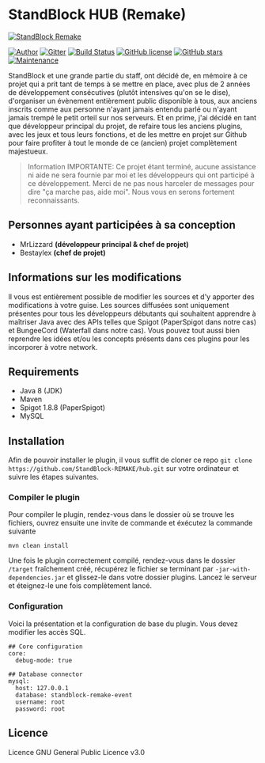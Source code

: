 # StandBlock HUB (Remake)

[![StandBlock Remake](https://i.imgur.com/Z1rT0nR.jpg)]()

[![Author](https://img.shields.io/badge/author-MrLizzard-orange.svg)](https://twitter.com/ColinetCyril)
[![Gitter](https://img.shields.io/gitter/room/nwjs/nw.js.svg)](https://gitter.im/standblock-remake-one-year-later/)
[![Build Status](https://travis-ci.org/StandBlock-REMAKE/hub.svg?branch=master)](https://travis-ci.org/StandBlock-REMAKE/hub)
[![GitHub license](https://img.shields.io/badge/license-AGPL-blue.svg)](https://raw.githubusercontent.com/StandBlock-REMAKE/hub/master/LICENSE)
[![GitHub stars](https://img.shields.io/github/stars/StandBlock-REMAKE/hub.svg)](https://github.com/StandBlock-REMAKE/hub/stargazers)
[![Maintenance](https://img.shields.io/badge/maintained-no-red.svg)]()

StandBlock et une grande partie du staff, ont décidé de, en mémoire à ce projet qui a prit tant de temps à se mettre en place, avec plus de 2 années de développement consécutives (plutôt intensives qu'on se le dise), d'organiser un évènement entièrement public disponible à tous, aux anciens inscrits comme aux personne n'ayant jamais entendu parlé ou n'ayant jamais trempé le petit orteil sur nos serveurs. Et en prime, j'ai décidé en tant que développeur principal du projet, de refaire tous les anciens plugins, avec les jeux et tous leurs fonctions, et de les mettre en projet sur Github pour faire profiter à tout le monde de ce (ancien) projet complètement majestueux.

> Information IMPORTANTE: Ce projet étant terminé, aucune assistance ni aide ne sera fournie par moi et les développeurs qui ont participé à ce développement. Merci de ne pas nous harceler de messages pour dire "ça marche pas, aide moi". Nous vous en serons fortement reconnaissants.

## Personnes ayant participées à sa conception

- MrLizzard **(développeur principal & chef de projet)**
- Bestaylex **(chef de projet)**

## Informations sur les modifications

Il vous est entièrement possible de modifier les sources et d'y apporter des modifications à votre guise. Les sources diffusées sont uniquement présentes pour tous les développeurs débutants qui souhaitent apprendre à maîtriser Java avec des APIs telles que Spigot (PaperSpigot dans notre cas) et BungeeCord (Waterfall dans notre cas). Vous pouvez tout aussi bien reprendre les idées et/ou les concepts présents dans ces plugins pour les incorporer à votre network.

## Requirements

- Java 8 (JDK)
- Maven
- Spigot 1.8.8 (PaperSpigot)
- MySQL

## Installation

Afin de pouvoir installer le plugin, il vous suffit de cloner ce repo `git clone https://github.com/StandBlock-REMAKE/hub.git` sur votre ordinateur et suivre les étapes suivantes.

### Compiler le plugin

Pour compiler le plugin, rendez-vous dans le dossier où se trouve les fichiers, ouvrez ensuite une invite de commande et éxécutez la commande suivante
```
mvn clean install
```
Une fois le plugin correctement compilé, rendez-vous dans le dossier `/target` fraîchement créé, récupérez le fichier se terminant par `-jar-with-dependencies.jar` et glissez-le dans votre dossier plugins. Lancez le serveur et éteignez-le une fois complètement lancé.

### Configuration

Voici la présentation et la configuration de base du plugin. Vous devez modifier les accès SQL.
```
## Core configuration
core:
  debug-mode: true

## Database connector
mysql:
  host: 127.0.0.1
  database: standblock-remake-event
  username: root
  password: root
```

## Licence

Licence GNU General Public Licence v3.0
